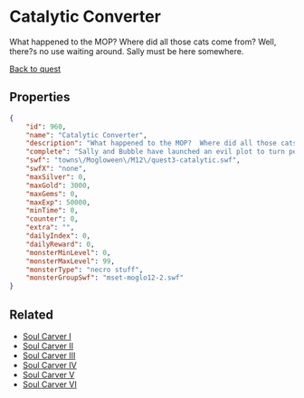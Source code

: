 # Catalytic Converter

What happened to the MOP?  Where did all those cats come from?  Well, there?s no use waiting around. Sally must be here somewhere.

[Back to quest](../quests.md)

## Properties

```json
{
    "id": 960,
    "name": "Catalytic Converter",
    "description": "What happened to the MOP?  Where did all those cats come from?  Well, there?s no use waiting around. Sally must be here somewhere.",
    "complete": "Sally and Bubble have launched an evil plot to turn people into cats to power a bunch of monsters!  It's \nhero time!",
    "swf": "towns\/Mogloween\/M12\/quest3-catalytic.swf",
    "swfX": "none",
    "maxSilver": 0,
    "maxGold": 3000,
    "maxGems": 0,
    "maxExp": 50000,
    "minTime": 0,
    "counter": 0,
    "extra": "",
    "dailyIndex": 0,
    "dailyReward": 0,
    "monsterMinLevel": 0,
    "monsterMaxLevel": 99,
    "monsterType": "necro stuff",
    "monsterGroupSwf": "mset-moglo12-2.swf"
}
```

## Related

- [Soul Carver I](../items/7579-soul-carver-i.md)
- [Soul Carver II](../items/7580-soul-carver-ii.md)
- [Soul Carver III](../items/7581-soul-carver-iii.md)
- [Soul Carver IV](../items/7582-soul-carver-iv.md)
- [Soul Carver V](../items/7583-soul-carver-v.md)
- [Soul Carver VI](../items/7584-soul-carver-vi.md)

